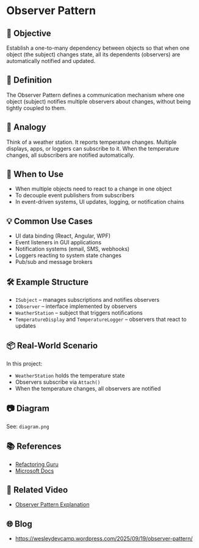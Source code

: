 # Observer Pattern

## 🎯 Objective

Establish a one-to-many dependency between objects so that when one object (the subject) changes state, all its dependents (observers) are automatically notified and updated.

## 📌 Definition

The Observer Pattern defines a communication mechanism where one object (subject) notifies multiple observers about changes, without being tightly coupled to them.

## 🧠 Analogy

Think of a weather station. It reports temperature changes. Multiple displays, apps, or loggers can subscribe to it. When the temperature changes, all subscribers are notified automatically.

## 🚀 When to Use

- When multiple objects need to react to a change in one object
- To decouple event publishers from subscribers
- In event-driven systems, UI updates, logging, or notification chains

## 💡 Common Use Cases

- UI data binding (React, Angular, WPF)
- Event listeners in GUI applications
- Notification systems (email, SMS, webhooks)
- Loggers reacting to system state changes
- Pub/sub and message brokers

## 🛠 Example Structure

- `ISubject` – manages subscriptions and notifies observers
- `IObserver` – interface implemented by observers
- `WeatherStation` – subject that triggers notifications
- `TemperatureDisplay` and `TemperatureLogger` – observers that react to updates

## 📦 Real-World Scenario

In this project:
- `WeatherStation` holds the temperature state
- Observers subscribe via `Attach()`
- When the temperature changes, all observers are notified

## 📷 Diagram

See: `diagram.png`

## 📚 References

- [Refactoring Guru](https://refactoring.guru/design-patterns/observer)
- [Microsoft Docs](https://learn.microsoft.com/en-us/dotnet/standard/events/)

## 🎥 Related Video
- [Observer Pattern Explanation](https://youtu.be/_hBZyQTnpvo)

## 🌐 Blog
- https://wesleydevcamp.wordpress.com/2025/09/19/observer-pattern/